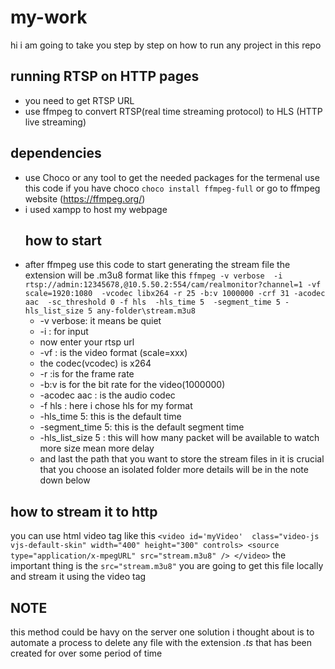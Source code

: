 # my-work
hi i am going to take you step by step on how to run any project in this repo 

## running RTSP on HTTP pages 
* you need to get RTSP URL
* use ffmpeg to convert RTSP(real time streaming protocol) to HLS (HTTP live streaming)
## dependencies 
* use Choco or any tool to get the needed packages for the termenal
  use this code if you have choco
  ```choco install ffmpeg-full```
  or go to ffmpeg website (https://ffmpeg.org/)
* i used xampp to host my webpage
  ## how to start 
* after ffmpeg use this code to start generating the stream file the extension will be .m3u8 format
  like this ``ffmpeg -v verbose  -i rtsp://admin:12345678,@10.5.50.2:554/cam/realmonitor?channel=1 -vf scale=1920:1080  -vcodec libx264 -r 25 -b:v 1000000 -crf 31 -acodec aac  -sc_threshold 0 -f hls  -hls_time 5  -segment_time 5 -hls_list_size 5 any-folder\stream.m3u8``
  * -v verbose: it means be quiet
  * -i : for input
  * now enter your rtsp url
  * -vf : is the video format (scale=xxx)
  * the codec(vcodec) is x264
  * -r :is for the frame rate
  * -b:v is for the bit rate for the video(1000000)
  * -acodec aac : is the audio codec
  * -f hls : here i chose hls for my format
  * -hls_time 5: this is the default time
  * -segment_time 5: this is the default segment time
  * -hls_list_size 5 : this will how many packet will be available to watch more size mean more delay
  * and last the path that you want to store the stream files in it is crucial that you choose an isolated folder more details will be in the note down below
## how to stream it to http 
you can use html video tag like this ``<video id='myVideo'  class="video-js vjs-default-skin" width="400" height="300" controls>
		<source type="application/x-mpegURL" src="stream.m3u8" />
	</video>``
 the important thing is the ``src="stream.m3u8"`` you are going to get this file locally and stream it using the video tag 


## NOTE 
this method could be havy on the server one solution i thought about is to automate a process to delete any file with the extension *.ts*
that has been created for over some period of time 